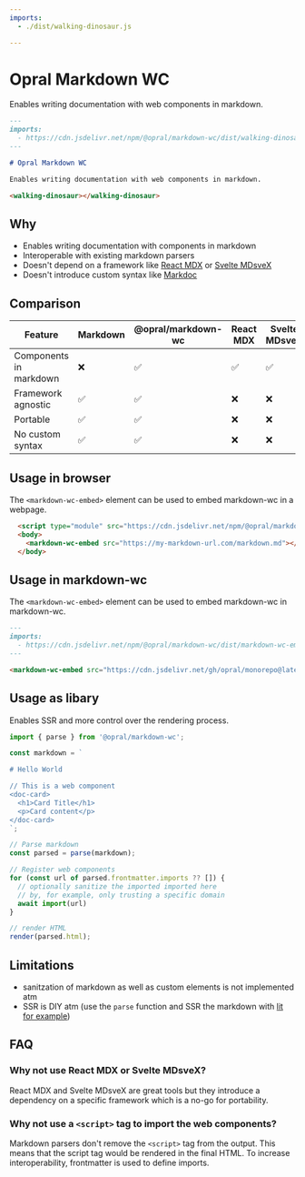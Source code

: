 ```yaml
---
imports: 
  - ./dist/walking-dinosaur.js

---
```


# Opral Markdown WC 

Enables writing documentation with web components in markdown.

```markdown
---
imports: 
  - https://cdn.jsdelivr.net/npm/@opral/markdown-wc/dist/walking-dinosaur.js
---

# Opral Markdown WC 

Enables writing documentation with web components in markdown.

<walking-dinosaur></walking-dinosaur>
```

<walking-dinosaur></walking-dinosaur>

## Why

- Enables writing documentation with components in markdown
- Interoperable with existing markdown parsers
- Doesn't depend on a framework like [React MDX](https://mdxjs.com/) or [Svelte MDsveX](https://github.com/pngwn/MDsveX)
- Doesn't introduce custom syntax like [Markdoc](https://markdoc.dev/)

## Comparison

| Feature                        | Markdown | @opral/markdown-wc | React MDX | Svelte MDsveX | Markdoc |
|--------------------------------|----------|--------------------|-----------|---------------|---------|
| Components in markdown         | ❌       | ✅                 | ✅        | ✅             | ✅      |
| Framework agnostic             | ✅       | ✅                 | ❌        | ❌             | ✅      |
| Portable                       | ✅       | ✅                 | ❌        | ❌             | ❌      |
| No custom syntax               | ✅       | ✅                 | ❌        | ❌             | ❌      |


## Usage in browser 

The `<markdown-wc-embed>` element can be used to embed markdown-wc in a webpage.

```html
  <script type="module" src="https://cdn.jsdelivr.net/npm/@opral/markdown-wc/dist/markdown-wc-embed.js"></script>
  <body>
    <markdown-wc-embed src="https://my-markdown-url.com/markdown.md"></markdown-wc-embed>
  </body>
```

## Usage in markdown-wc

The `<markdown-wc-embed>` element can be used to embed markdown-wc in markdown-wc.

```markdown
---
imports:
  - https://cdn.jsdelivr.net/npm/@opral/markdown-wc/dist/markdown-wc-embed.js
---

<markdown-wc-embed src="https://cdn.jsdelivr.net/gh/opral/monorepo@latest/packages/markdown-wc/README.md"></markdown-wc-embed>
```

## Usage as libary

Enables SSR and more control over the rendering process.

```ts
import { parse } from '@opral/markdown-wc';

const markdown = `

# Hello World

// This is a web component
<doc-card>
  <h1>Card Title</h1>
  <p>Card content</p>
</doc-card>
`;

// Parse markdown
const parsed = parse(markdown);

// Register web components
for (const url of parsed.frontmatter.imports ?? []) {
  // optionally sanitize the imported imported here
  // by, for example, only trusting a specific domain
  await import(url)
}

// render HTML
render(parsed.html);
```

## Limitations

- sanitzation of markdown as well as custom elements is not implemented atm
- SSR is DIY atm (use the `parse` function and SSR the markdown with [lit for example](https://lit.dev/docs/ssr/overview/)) 

## FAQ 

### Why not use React MDX or Svelte MDsveX?

React MDX and Svelte MDsveX are great tools but they introduce a dependency on a specific framework which is a no-go for portability. 

### Why not use a `<script>` tag to import the web components?

Markdown parsers don't remove the `<script>` tag from the output. This means that the script tag would be rendered in the final HTML. To increase interoperability, frontmatter is used to define imports. 